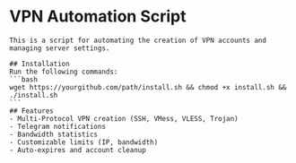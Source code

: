 # VPN Automation Script

    This is a script for automating the creation of VPN accounts and managing server settings.

    ## Installation
    Run the following commands:
    ```bash
    wget https://yourgithub.com/path/install.sh && chmod +x install.sh && ./install.sh
    ```
    ## Features
    - Multi-Protocol VPN creation (SSH, VMess, VLESS, Trojan)
    - Telegram notifications
    - Bandwidth statistics
    - Customizable limits (IP, bandwidth)
    - Auto-expires and account cleanup
    